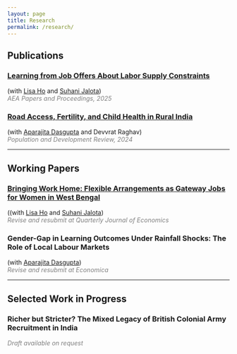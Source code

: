 ```yaml
---
layout: page
title: Research
permalink: /research/
---
```


## Publications

### [Learning from Job Offers About Labor Supply Constraints](https://dl.dropboxusercontent.com/scl/fi/rsxseqvyqozjef1yfwv78/LearningfromJobOffers_2025_HoJalotaKarandikar.pdf?rlkey=e241fgqg8tud1jj4vxzqoh7cq&st=fyzjk638)
(with [Lisa Ho](https://lisayzho.github.io/) and [Suhani Jalota](https://www.suhanijalota.me/))  
<span style="color: grey;"><em>AEA Papers and Proceedings, 2025</em></span>

### [Road Access, Fertility, and Child Health in Rural India](https:///dl.dropboxusercontent.com/scl/fi/om4wmm7uahm3fpv93qeeu/Road-AccessFertilityChild-Health_2024_DasguptaKarandikarRaghav.pdf?rlkey=ax1amsbm2rbobnl1hkugxh8pi&st=zdpnscbm)
(with [Aparajita Dasgupta](https://sites.google.com/ashoka.edu.in/aparajita-dasgupta) and Devvrat Raghav)  
<span style="color: grey;"><em>Population and Development Review, 2024</em></span>

---

## Working Papers

### [Bringing Work Home: Flexible Arrangements as Gateway Jobs for Women in West Bengal](https://dl.dropboxusercontent.com/scl/fi/49umbz9fuwq9wpdbhx4df/BringingWorkHome_2025wp_HoJalotaKarandikar.pdf?rlkey=i55m17f2fs2mxdgr6ue9ws23a&st=wgbbzp24)  
((with [Lisa Ho](https://lisayzho.github.io/) and [Suhani Jalota](https://www.suhanijalota.me/))  
<span style="color: grey;"><em>Revise and resubmit at Quarterly Journal of Economics</em></span>

### Gender-Gap in Learning Outcomes Under Rainfall Shocks: The Role of Local Labour Markets
(with [Aparajita Dasgupta](https://sites.google.com/ashoka.edu.in/aparajita-dasgupta))  
<span style="color: grey;"><em>Revise and resubmit at Economica</em></span>

---

## Selected Work in Progress

### Richer but Stricter? The Mixed Legacy of British Colonial Army Recruitment in India
<span style="color: grey;"><em>Draft available on request</em></span>